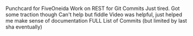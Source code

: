 Punchcard for FiveOneida
Work on REST for Git Commits
Just tired. Got some traction though
Can't help but fiddle
Video was helpful, just helped me make sense of documentation
FULL List of Commits (but limited by last sha eventually)
